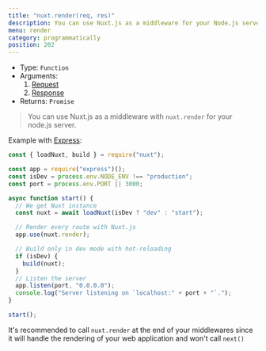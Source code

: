 ```yaml
---
title: "nuxt.render(req, res)"
description: You can use Nuxt.js as a middleware for your Node.js server.
menu: render
category: programmatically
position: 202
---
```


- Type: `Function`
- Arguments:
  1. [Request](https://nodejs.org/api/http.html#http_class_http_incomingmessage)
  2. [Response](https://nodejs.org/api/http.html#http_class_http_serverresponse)
- Returns: `Promise`

> You can use Nuxt.js as a middleware with `nuxt.render` for your node.js server.

Example with [Express](https://github.com/expressjs/express):

```js
const { loadNuxt, build } = require("nuxt");

const app = require("express")();
const isDev = process.env.NODE_ENV !== "production";
const port = process.env.PORT || 3000;

async function start() {
  // We get Nuxt instance
  const nuxt = await loadNuxt(isDev ? "dev" : "start");

  // Render every route with Nuxt.js
  app.use(nuxt.render);

  // Build only in dev mode with hot-reloading
  if (isDev) {
    build(nuxt);
  }
  // Listen the server
  app.listen(port, "0.0.0.0");
  console.log("Server listening on `localhost:" + port + "`.");
}

start();
```

<div class="Alert">

It's recommended to call `nuxt.render` at the end of your middlewares since it will handle the rendering of your web application and won't call `next()`

</div>
